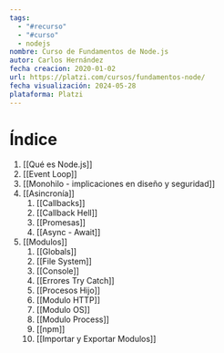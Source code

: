 ```yaml
---
tags:
  - "#recurso"
  - "#curso"
  - nodejs
nombre: Curso de Fundamentos de Node.js
autor: Carlos Hernández
fecha creacion: 2020-01-02
url: https://platzi.com/cursos/fundamentos-node/
fecha visualización: 2024-05-28
plataforma: Platzi
---
```

# Índice

1. [[Qué es Node.js]]
2. [[Event Loop]]
3. [[Monohilo - implicaciones en diseño y seguridad]]
4. [[Asincronía]]
	1. [[Callbacks]]
	2. [[Callback Hell]]
	3. [[Promesas]]
	4. [[Async - Await]]
5. [[Modulos]]
	1. [[Globals]]
	2. [[File System]]
	3. [[Console]]
	4. [[Errores Try Catch]]
	5. [[Procesos Hijo]]
	6. [[Modulo HTTP]]
	7. [[Modulo OS]]
	8. [[Modulo Process]]
	9. [[npm]]
	10. [[Importar y Exportar Modulos]]
